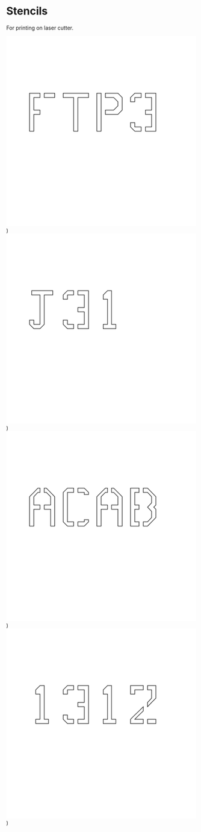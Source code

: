 # Stencils

For printing on laser cutter. 

[![](ftp3.svg)](ftp3.svg))
[![](j31.svg)](j31.svg))
[![](acab.svg)](acab.svg))
[![](1312.svg)](1312.svg))
